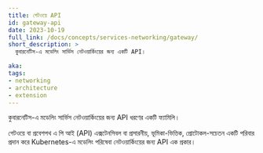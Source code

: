 ```yaml
---
title: গেটওয়ে API
id: gateway-api
date: 2023-10-19
full_link: /docs/concepts/services-networking/gateway/
short_description: >
  কুবারনেটিস-এ মডেলিং সার্ভিস নেটওয়ার্কিংয়ের জন্য একটি API।

aka:
tags:
- networking
- architecture
- extension
---
```

কুবারনেটিস-এ মডেলিং সার্ভিস নেটওয়ার্কিংয়ের জন্য API ধরণের একটি ফ্যামিলি।
<!--more--> 
গেটওয়ে বা প্রবেশপথ এ পি আই (API) এক্সটেনসিবল বা প্রসারনীয়, ভূমিকা-ভিত্তিক, প্রোটোকল-সচেতন একটি পরিবার প্রদান করে
Kubernetes-এ মডেলিং পরিষেবা নেটওয়ার্কিংয়ের জন্য API এক প্রকার।
